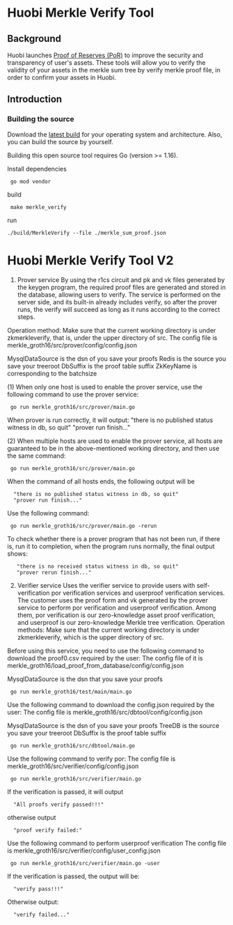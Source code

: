 # Huobi Merkle Verify Tool

## Background

Huobi launches [Proof of Reserves (PoR)](https://www.huobi.com/zh-cn/finance/merkle/) to improve the security and transparency of user's assets. These tools will allow
you to verify the validity of your assets in the merkle sum tree by verify merkle proof file, in order to confirm your assets in Huobi.

## Introduction

### Building the source

Download the [latest build](https://github.com/huobiapi/Tool-Go-MerkleVerify/releases) for your operating system and architecture. Also, you can build the source by yourself.

Building this open source tool requires Go (version >= 1.16).

Install dependencies
```shell
 go mod vendor
```

build
```shell
 make merkle_verify
```

run
```shell
./build/MerkleVerify --file ./merkle_sum_proof.json
```

# Huobi Merkle Verify Tool V2

1.	Prover service
      By using the r1cs circuit and pk and vk files generated by the keygen program, the required proof files are generated and stored in the database, allowing users to verify. The service is performed on the server side, and its built-in already includes verify, so after the prover runs, the verify will succeed as long as it runs according to the correct steps.

Operation method: Make sure that the current working directory is under zkmerkleverify, that is, under the upper directory of src. The config file is merkle_groth16/src/prover/config/config.json

MysqlDataSource is the dsn of you save your proofs
Redis is the source you save your treeroot
DbSuffix is the proof table suffix
ZkKeyName is corresponding to the batchsize

(1) When only one host is used to enable the prover service, use the following command to use the prover service:
```shell
 go run merkle_groth16/src/prover/main.go
```
When prover is run correctly, it will output:
"there is no published status witness in db, so quit"
"prover run finish..."


(2) When multiple hosts are used to enable the prover service, all hosts are guaranteed to be in the above-mentioned working directory, and then use the same command:
```shell
 go run merkle_groth16/src/prover/main.go
```
When the command of all hosts ends, the following output will be

      "there is no published status witness in db, so quit"
      "prover run finish..."

Use the following command:
```shell
 go run merkle_groth16/src/prover/main.go -rerun
```
To check whether there is a prover program that has not been run, if there is, run it to completion, when the program runs normally, the final output shows:

       "there is no received status witness in db, so quit"
       "prover rerun finish..."

2.	Verifier service
      Uses the verifier service to provide users with self-verification por verification services and userproof verification services. The customer uses the proof form and vk generated by the prover service to perform por verification and userproof verification. Among them, por verification is our zero-knowledge asset proof verification, and userproof is our zero-knowledge Merkle tree verification.
      Operation methods:
      Make sure that the current working directory is under zkmerkleverify, which is the upper directory of src.

Before using this service, you need to use the following command to download the proof0.csv required by the user:
The config file of it is
merkle_groth16/load_proof_from_database/config/config.json

MysqlDataSource is the dsn that you save your proofs
```shell
 go run merkle_groth16/test/main/main.go 
```

Use the following command to download the config.json required by the user:
The config file is merkle_groth16/src/dbtool/config/config.json

MysqlDataSource is the dsn of you save your proofs
TreeDB is the source you save your treeroot
DbSuffix is the proof table suffix

```shell
 go run merkle_groth16/src/dbtool/main.go 
```

Use the following command to verify por:
The config file is merkle_groth16/src/verifier/config/config.json

```shell
 go run merkle_groth16/src/verifier/main.go 
```

If the verification is passed, it will output

      "All proofs verify passed!!!"

otherwise output

      "proof verify failed:"
Use the following command to perform userproof verification
The config file is merkle_groth16/src/verifier/config/user_config.json

```shell
 go run merkle_groth16/src/verifier/main.go -user
```

If the verification is passed, the output will be:

      "verify pass!!!"

Otherwise output:

      "verify failed..."



